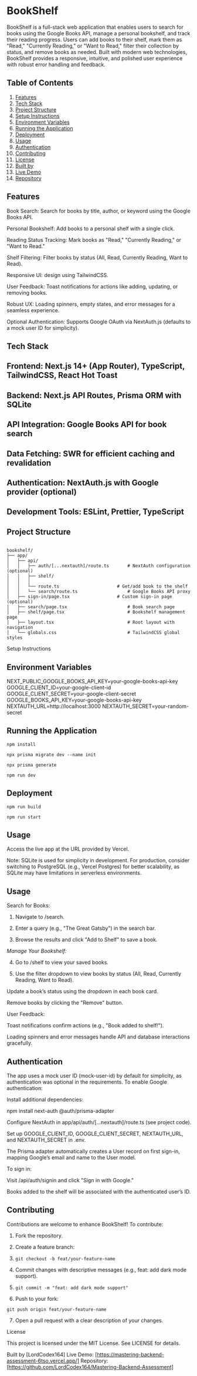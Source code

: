  # BookShelf

BookShelf is a full-stack web application that enables users to search for books using the Google Books API, manage a personal bookshelf, and track their reading progress. Users can add books to their shelf, mark them as "Read," "Currently Reading," or "Want to Read," filter their collection by status, and remove books as needed. Built with modern web technologies, BookShelf provides a responsive, intuitive, and polished user experience with robust error handling and feedback.

## Table of Contents

1. [Features](#features)
2. [Tech Stack](#tech-stack)
3. [Project Structure](#project-structure)
4. [Setup Instructions](#setup-instructions)
5. [Environment Variables](#environment-variables)
6. [Running the Application](#running-the-application)
7. [Deployment](#deployment)
8. [Usage](#usage)
9. [Authentication](#authentication)
10. [Contributing](#contributing)
11. [License](#license)
12. [Built by](#built-by)
13. [Live Demo](#live-demo)
14. [Repository](#repository)

## Features

Book Search: Search for books by title, author, or keyword using the Google Books API.


Personal Bookshelf: Add books to a personal shelf with a single click.


Reading Status Tracking: Mark books as "Read," "Currently Reading," or "Want to Read."


Shelf Filtering: Filter books by status (All, Read, Currently Reading, Want to Read).




Responsive UI: design using TailwindCSS.



User Feedback: Toast notifications for actions like adding, updating, or removing books.


Robust UX: Loading spinners, empty states, and error messages for a seamless experience.

Optional Authentication: Supports Google OAuth via NextAuth.js (defaults to a mock user ID for simplicity).


## Tech Stack

## Frontend: Next.js 14+ (App Router), TypeScript, TailwindCSS, React Hot Toast

## Backend: Next.js API Routes, Prisma ORM with SQLite

## API Integration: Google Books API for book search

## Data Fetching: SWR for efficient caching and revalidation

## Authentication: NextAuth.js with Google provider (optional)

## Development Tools: ESLint, Prettier, TypeScript


## Project Structure

```

bookshelf/
├── app/
│   ├── api/
│   │   ├── auth/[...nextauth]/route.ts       # NextAuth configuration (optional)
│   │   ├── shelf/
│   │   │ 
│   │   └── route.ts                      # Get/add book to the shelf
│   │   └── search/route.ts                   # Google Books API proxy
│   ├── sign-in/page.tsx                  # Custom sign-in page (optional)
│   ├── search/page.tsx                       # Book search page 
│   ├── shelf/page.tsx                        # Bookshelf management page
│   ├── layout.tsx                            # Root layout with navigation
│   └── globals.css                           # TailwindCSS global styles

```
Setup Instructions





## Environment Variables

NEXT_PUBLIC_GOOGLE_BOOKS_API_KEY=your-google-books-api-key
GOOGLE_CLIENT_ID=your-google-client-id
GOOGLE_CLIENT_SECRET=your-google-client-secret
GOOGLE_BOOKS_API_KEY=your-google-books-api-key
NEXTAUTH_URL=http://localhost:3000
NEXTAUTH_SECRET=your-random-secret



## Running the Application

```
npm install

npx prisma migrate dev --name init

npx prisma generate

npm run dev

```


## Deployment

```
npm run build

npm run start

```


## Usage

Access the live app at the URL provided by Vercel.

Note: SQLite is used for simplicity in development. For production, consider switching to PostgreSQL (e.g., Vercel Postgres) for better scalability, as SQLite may have limitations in serverless environments.

## Usage

Search for Books:

1. Navigate to /search.

2. Enter a query (e.g., "The Great Gatsby") in the search bar.

3. Browse the results and click "Add to Shelf" to save a book.

*Manage Your Bookshelf:*

4. Go to /shelf to view your saved books.

5. Use the filter dropdown to view books by status (All, Read, Currently Reading, Want to Read).

Update a book’s status using the dropdown in each book card.

Remove books by clicking the "Remove" button.

User Feedback:


Toast notifications confirm actions (e.g., "Book added to shelf!").

Loading spinners and error messages handle API and database interactions gracefully.

## Authentication

The app uses a mock user ID (mock-user-id) by default for simplicity, as authentication was optional in the requirements. To enable Google authentication:


Install additional dependencies:

npm install next-auth @auth/prisma-adapter

Configure NextAuth in app/api/auth/[...nextauth]/route.ts (see project code).


Set up GOOGLE_CLIENT_ID, GOOGLE_CLIENT_SECRET, NEXTAUTH_URL, and NEXTAUTH_SECRET in .env.


The Prisma adapter automatically creates a User record on first sign-in, mapping Google’s email and name to the User model.

To sign in:

Visit /api/auth/signin and click "Sign in with Google."


Books added to the shelf will be associated with the authenticated user’s ID.

## Contributing

Contributions are welcome to enhance BookShelf! To contribute:

1. Fork the repository.

2. Create a feature branch:

3. ```git checkout -b feat/your-feature-name```


4. Commit changes with descriptive messages (e.g., feat: add dark mode support).

5. ```git commit -m "feat: add dark mode support"```



6. Push to your fork:

```git push origin feat/your-feature-name```


7. Open a pull request with a clear description of your changes.


License

This project is licensed under the MIT License. See LICENSE for details.

Built by [LordCodex164]
Live Demo: [https://mastering-backend-assessment-6tso.vercel.app/] 
Repository: [https://github.com/LordCodex164/Mastering-Backend-Assessment] 